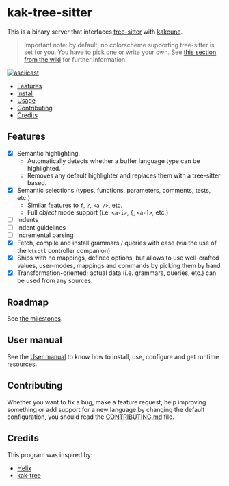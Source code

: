 # kak-tree-sitter

This is a binary server that interfaces [tree-sitter](https://tree-sitter.github.io/) with
[kakoune](https://kakoune.org/).

> Important note: by default, no colorscheme supporting tree-sitter is set for you. You have to pick one or write your
> own. See [this section from the wiki](https://github.com/hadronized/kak-tree-sitter/wiki/Colorscheme) for further information.

[![asciicast](https://asciinema.org/a/606062.svg)](https://asciinema.org/a/606062)

- [Features](#features)
- [Install](#install)
- [Usage](#usage)
- [Contributing](#contributing)
- [Credits](#credits)

## Features

- [x] Semantic highlighting.
  - Automatically detects whether a buffer language type can be highlighted.
  - Removes any default highlighter and replaces them with a tree-sitter based.
- [x] Semantic selections (types, functions, parameters, comments, tests, etc.)
  - Similar features to `f`, `?`, `<a-/>`, etc.
  - Full _object_ mode support (i.e. `<a-i>`, `{`, `<a-]>`, etc.)
- [ ] Indents
- [ ] Indent guidelines
- [ ] Incremental parsing
- [x] Fetch, compile and install grammars / queries with ease (via the use of the `ktsctl` controller companion)
- [x] Ships with no mappings, defined options, but allows to use well-crafted values, user-modes, mappings and
  commands by picking them by hand.
- [x] Transformation-oriented; actual data (i.e. grammars, queries, etc.) can be used from any sources.

## Roadmap

See [the milestones](https://github.com/hadronized/kak-tree-sitter/milestones).

## User manual

See the [User manual](docs/man) to know how to install, use, configure and get runtime resources.

## Contributing

Whether you want to fix a bug, make a feature request, help improving something or add support for a new language by
changing the default configuration, you should read the [CONTRIBUTING.md](./CONTRIBUTING.md) file.

## Credits

This program was inspired by:

- [Helix](https://helix-editor.com)
- [kak-tree](https://github.com/ul/kak-tree)
